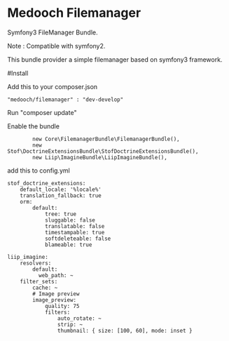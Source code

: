 # Medooch Filemanager

Symfony3 FileManager Bundle.

Note : Compatible with symfony2.

This bundle provider a simple filemanager based on symfony3 framework.

#Install

Add this to your composer.json

    "medooch/filemanager" : "dev-develop"
    
Run "composer update"

Enable the bundle

            new Core\FilemanagerBundle\FilemanagerBundle(),
            new Stof\DoctrineExtensionsBundle\StofDoctrineExtensionsBundle(),
            new Liip\ImagineBundle\LiipImagineBundle(),
            
add this to config.yml
    
    stof_doctrine_extensions:
        default_locale: '%locale%'
        translation_fallback: true
        orm:
            default:
                tree: true
                sluggable: false
                translatable: false
                timestampable: true
                softdeleteable: false
                blameable: true
                
    liip_imagine:
        resolvers:
            default:
              web_path: ~
        filter_sets:
            cache: ~
            # Image preview
            image_preview:
                quality: 75
                filters:
                    auto_rotate: ~
                    strip: ~
                    thumbnail: { size: [100, 60], mode: inset }